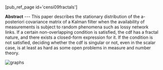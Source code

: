 <!-- 
title: On the performance of Kalman filtering with intermittent observations
Date: 2008-09-09
orderInfo: -300
description: ""
PURL: http://purl.org/censi/2008/fractals
linkAttrs:
   :link_text: KF and fractals
-->

[pub_ref_page id='censi09fractals']

**Abstract** --- This paper describes the stationary distribution of the a-posteriori covariance matrix of a Kalman filter when the availability of measurements is subject to random phenomena such as lossy network links. If a certain non-overlapping condition is satisfied, the cdf has a fractal nature, and there exists a closed-form expression for it. If the condition is not satisfied, deciding whether the cdf is singular or not, even in the scalar case, is at least as hard as some open problems in measure and number theory. 


![graphs](/media/paper-icons/censi09fractals-big.png)

 